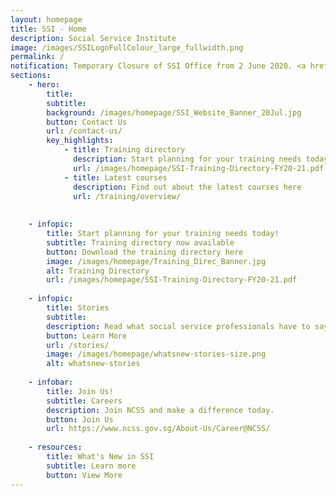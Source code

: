 ```yaml
---
layout: homepage
title: SSI - Home
description: Social Service Institute
image: /images/SSILogoFullColour_large_fullwidth.png
permalink: /
notification: Temporary Closure of SSI Office from 2 June 2020. <a href="/updates/">Click here for more details.</a>
sections:
    - hero:
        title:
        subtitle:
        background: /images/homepage/SSI_Website_Banner_20Jul.jpg
        button: Contact Us
        url: /contact-us/
        key_highlights:
            - title: Training directory
              description: Start planning for your training needs today
              url: /images/homepage/SSI-Training-Directory-FY20-21.pdf
            - title: Latest courses
              description: Find out about the latest courses here
              url: /training/overview/
              
           
    - infopic:
        title: Start planning for your training needs today!
        subtitle: Training directory now available
        button: Download the training directory here
        image: /images/homepage/Training_Direc_Banner.jpg
        alt: Training Directory        
        url: /images/homepage/SSI-Training-Directory-FY20-21.pdf
        
    - infopic:
        title: Stories
        subtitle:
        description: Read what social service professionals have to say about their work and how SSI training courses has helped them to further sharpen and upgrade their skills.
        button: Learn More
        url: /stories/
        image: /images/homepage/whatsnew-stories-size.png
        alt: whatsnew-stories
        
    - infobar:
        title: Join Us!
        subtitle: Careers
        description: Join NCSS and make a difference today.
        button: Join Us
        url: https://www.ncss.gov.sg/About-Us/Career@NCSS/
        
    - resources:
        title: What's New in SSI
        subtitle: Learn more
        button: View More
---
```


